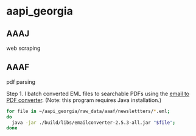 # aapi_georgia

## AAAJ 

web scraping 

## AAAF 

pdf parsing 

Step 1. I batch converted EML files to searchable PDFs using the [email to PDF converter](https://github.com/nickrussler/email-to-pdf-converter). (Note: this program requires Java installation.) 

```sh
for file in ~/aapi_georgia/raw_data/aaaf/newslettters/*.eml; 
do
  java -jar ./build/libs/emailconverter-2.5.3-all.jar "$file";
done
```